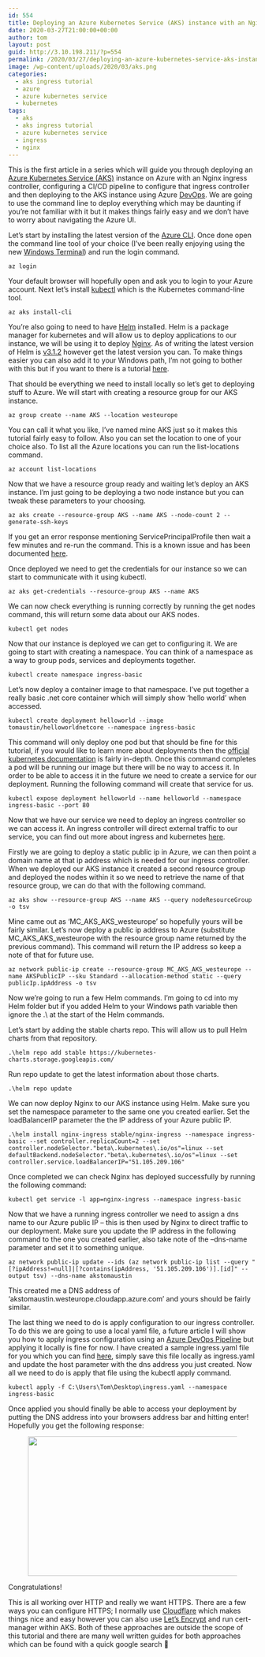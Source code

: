 ```yaml
---
id: 554
title: Deploying an Azure Kubernetes Service (AKS) instance with an Nginx ingress controller
date: 2020-03-27T21:00:00+00:00
author: tom
layout: post
guid: http://3.10.198.211/?p=554
permalink: /2020/03/27/deploying-an-azure-kubernetes-service-aks-instance-with-an-nginx-ingress-controller/
image: /wp-content/uploads/2020/03/aks.png
categories:
  - aks ingress tutorial
  - azure
  - azure kubernetes service
  - kubernetes
tags:
  - aks
  - aks ingress tutorial
  - azure kubernetes service
  - ingress
  - nginx
---
```

This is the first article in a series which will guide you through deploying an [Azure Kubernetes Service (AKS)](https://azure.microsoft.com/en-gb/services/kubernetes-service/) instance on Azure with an Nginx ingress controller, configuring a CI/CD pipeline to configure that ingress controller and then deploying to the AKS instance using Azure [DevOps](https://azure.microsoft.com/en-gb/services/devops/). We are going to use the command line to deploy everything which may be daunting if you&#8217;re not familiar with it but it makes things fairly easy and we don&#8217;t have to worry about navigating the Azure UI.

Let&#8217;s start by installing the latest version of the [Azure CLI](https://docs.microsoft.com/en-us/cli/azure/install-azure-cli?view=azure-cli-latest). Once done open the command line tool of your choice (I&#8217;ve been really enjoying using the new [Windows Terminal](https://github.com/microsoft/terminal)) and run the login command.

<pre class="wp-block-code"><code>az login</code></pre>

Your default browser will hopefully open and ask you to login to your Azure account. Next let&#8217;s install [kubectl](https://kubernetes.io/docs/reference/kubectl/overview/) which is the Kubernetes command-line tool.

<pre class="wp-block-code"><code>az aks install-cli</code></pre>

You&#8217;re also going to need to have [Helm](https://helm.sh/) installed. Helm is a package manager for kubernetes and will allow us to deploy applications to our instance, we will be using it to deploy [Nginx](https://www.nginx.com/). As of writing the latest version of Helm is [v3.1.2](https://github.com/helm/helm/releases/tag/v3.1.2) however get the latest version you can. To make things easier you can also add it to your Windows path, I&#8217;m not going to bother with this but if you want to there is a tutorial [here](https://medium.com/@JockDaRock/take-the-helm-with-kubernetes-on-windows-c2cd4373104b).

That should be everything we need to install locally so let&#8217;s get to deploying stuff to Azure. We will start with creating a resource group for our AKS instance.

<pre class="wp-block-code"><code>az group create --name AKS --location westeurope</code></pre>

You can call it what you like, I&#8217;ve named mine AKS just so it makes this tutorial fairly easy to follow. Also you can set the location to one of your choice also. To list all the Azure locations you can run the list-locations command.

<pre class="wp-block-code"><code>az account list-locations</code></pre>

Now that we have a resource group ready and waiting let&#8217;s deploy an AKS instance. I&#8217;m just going to be deploying a two node instance but you can tweak these parameters to your choosing.

<pre class="wp-block-code"><code>az aks create --resource-group AKS --name AKS --node-count 2 --generate-ssh-keys </code></pre>

If you get an error response mentioning ServicePrincipalProfile then wait a few minutes and re-run the command. This is a known issue and has been documented [here](https://github.com/Azure/azure-cli/issues/9585).

Once deployed we need to get the credentials for our instance so we can start to communicate with it using kubectl.

<pre class="wp-block-code"><code>az aks get-credentials --resource-group AKS --name AKS</code></pre>

We can now check everything is running correctly by running the get nodes command, this will return some data about our AKS nodes.

<pre class="wp-block-code"><code>kubectl get nodes</code></pre>

Now that our instance is deployed we can get to configuring it. We are going to start with creating a namespace. You can think of a namespace as a way to group pods, services and deployments together.

<pre class="wp-block-code"><code>kubectl create namespace ingress-basic</code></pre>

Let&#8217;s now deploy a container image to that namespace. I&#8217;ve put together a really basic .net core container which will simply show &#8216;hello world&#8217; when accessed.

<pre class="wp-block-code"><code>kubectl create deployment helloworld --image tomaustin/helloworldnetcore --namespace ingress-basic</code></pre>

This command will only deploy one pod but that should be fine for this tutorial, if you would like to learn more about deployments then the [official kubernetes documentation](https://kubernetes.io/docs/tutorials/kubernetes-basics/deploy-app/deploy-intro/) is fairly in-depth. Once this command completes a pod will be running our image but there will be no way to access it. In order to be able to access it in the future we need to create a service for our deployment. Running the following command will create that service for us.

<pre class="wp-block-code"><code>kubectl expose deployment helloworld --name helloworld --namespace ingress-basic --port 80</code></pre>

Now that we have our service we need to deploy an ingress controller so we can access it. An ingress controller will direct external traffic to our service, you can find out more about ingress and kubernetes [here](https://kubernetes.io/docs/concepts/services-networking/ingress/). 

Firstly we are going to deploy a static public ip in Azure, we can then point a domain name at that ip address which is needed for our ingress controller. When we deployed our AKS instance it created a second resource group and deployed the nodes within it so we need to retrieve the name of that resource group, we can do that with the following command.

<pre class="wp-block-code"><code>az aks show --resource-group AKS --name AKS --query nodeResourceGroup -o tsv</code></pre>

Mine came out as &#8216;MC\_AKS\_AKS\_westeurope&#8217; so hopefully yours will be fairly similar. Let&#8217;s now deploy a public ip address to Azure (substitute MC\_AKS\_AKS\_westeurope with the resource group name returned by the previous command). This command will return the IP address so keep a note of that for future use.

<pre class="wp-block-code"><code>az network public-ip create --resource-group MC_AKS_AKS_westeurope --name AKSPublicIP --sku Standard --allocation-method static --query publicIp.ipAddress -o tsv</code></pre>

Now we&#8217;re going to run a few Helm commands. I&#8217;m going to cd into my Helm folder but if you added Helm to your Windows path variable then ignore the .\ at the start of the Helm commands.

Let&#8217;s start by adding the stable charts repo. This will allow us to pull Helm charts from that repository.

<pre class="wp-block-code"><code>.\helm repo add stable https://kubernetes-charts.storage.googleapis.com/</code></pre>

Run repo update to get the latest information about those charts.

<pre class="wp-block-code"><code>.\helm repo update</code></pre>

We can now deploy Nginx to our AKS instance using Helm. Make sure you set the namespace parameter to the same one you created earlier. Set the loadBalancerIP parameter the the IP address of your Azure public IP.

<pre class="wp-block-code"><code>.\helm install nginx-ingress stable/nginx-ingress --namespace ingress-basic --set controller.replicaCount=2 --set controller.nodeSelector."beta\.kubernetes\.io/os"=linux --set defaultBackend.nodeSelector."beta\.kubernetes\.io/os"=linux --set controller.service.loadBalancerIP="51.105.209.106"</code></pre>

Once completed we can check Nginx has deployed successfully by running the following command:

<pre class="wp-block-code"><code>kubectl get service -l app=nginx-ingress --namespace ingress-basic</code></pre>

Now that we have a running ingress controller we need to assign a dns name to our Azure public IP &#8211; this is then used by Nginx to direct traffic to our deployment. Make sure you update the IP address in the following command to the one you created earlier, also take note of the &#8211;dns-name parameter and set it to something unique.

<pre class="wp-block-code"><code>az network public-ip update --ids (az network public-ip list --query "[?ipAddress!=null]|[?contains(ipAddress, '51.105.209.106')].[id]" --output tsv) --dns-name akstomaustin</code></pre>

This created me a DNS address of &#8216;akstomaustin.westeurope.cloudapp.azure.com&#8217; and yours should be fairly similar.

The last thing we need to do is apply configuration to our ingress controller. To do this we are going to use a local yaml file, a future article I will show you how to apply ingress configuration using an [Azure DevOps Pipeline](https://azure.microsoft.com/en-gb/services/devops/pipelines/) but applying it locally is fine for now. I have created a sample ingress.yaml file for you which you can find [here](https://gist.github.com/tomaustin700/16d99169a7792ccd239f648af3f29f2d), simply save this file locally as ingress.yaml and update the host parameter with the dns address you just created. Now all we need to do is apply that file using the kubectl apply command.

<pre class="wp-block-code"><code>kubectl apply -f C:\Users\Tom\Desktop\ingress.yaml --namespace ingress-basic</code></pre>

Once applied you should finally be able to access your deployment by putting the DNS address into your browsers address bar and hitting enter! Hopefully you get the following response:<figure class="wp-block-image size-large">

<img loading="lazy" width="845" height="283" src="http://tomaustin.xyz/wp-content/uploads/2020/03/image.png" alt="" class="wp-image-566" srcset="https://tomaustin.xyz/wp-content/uploads/2020/03/image.png 845w, https://tomaustin.xyz/wp-content/uploads/2020/03/image-300x100.png 300w, https://tomaustin.xyz/wp-content/uploads/2020/03/image-768x257.png 768w, https://tomaustin.xyz/wp-content/uploads/2020/03/image-720x241.png 720w" sizes="(max-width: 845px) 100vw, 845px" /> </figure> 

Congratulations!

This is all working over HTTP and really we want HTTPS. There are a few ways you can configure HTTPS; I normally use [Cloudflare](https://www.cloudflare.com/) which makes things nice and easy however you can also use [Let&#8217;s Encrypt](https://letsencrypt.org/) and run cert-manager within AKS. Both of these approaches are outside the scope of this tutorial and there are many well written guides for both approaches which can be found with a quick google search 🙂